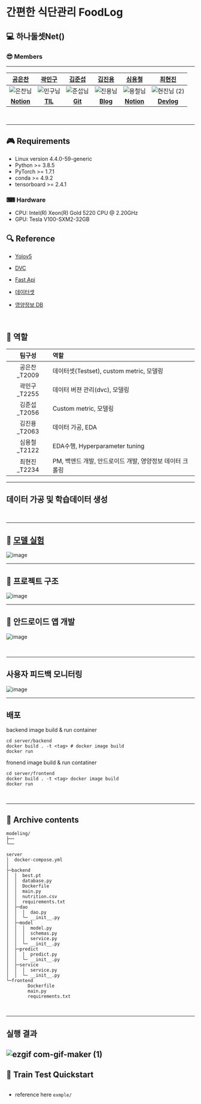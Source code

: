 # 간편한 식단관리 FoodLog

## 💻 하나둘셋Net()

### 😎 Members

---

|[공은찬](https://github.com/Chanchan2) |  [곽민구](https://github.com/deokgu94)|  [김준섭](https://github.com/Aweseop)  | [김진용](https://github.com/Kim-jy0819)|                  [심용철](https://github.com/ShimYC) |   [최현진](https://github.com/hyeonjini) |
| :-------------------------------------------------------------------------------------------------------------: | :-------------------------------------------------------------------------------------------------------------: | :-------------------------------------------------------------------------------------------------------------: | :-------------------------------------------------------------------------------------------------------------: | :-------------------------------------------------------------------------------------------------------------: | :-----------------------------------------------------------------------------------------------: |
|![은찬님](https://user-images.githubusercontent.com/63527907/147105242-1506b2a9-83fb-4500-ae27-40a96786492f.jpg) |![민구님](https://user-images.githubusercontent.com/63527907/147105286-439b141d-4f0d-4702-aa58-5295c4f57549.png) | ![준섭님](https://user-images.githubusercontent.com/63527907/147105312-fd35fa13-fb8d-475c-a504-39711dc345af.jpg)  | ![진용님](https://user-images.githubusercontent.com/63527907/147105333-cfde0fec-7012-43fe-8f74-6298fed9fa42.png)| ![용철님](https://user-images.githubusercontent.com/63527907/147105350-98c2fcac-d13f-47ff-8897-f7167c431d72.jpg)|  ![현진님 (2)](https://user-images.githubusercontent.com/63527907/147105383-8314f309-d926-44e4-9833-1f16e700f4f5.jpg) |
| [**Notion**](https://flint-failing-3c9.notion.site/006b28bf92104405834e3fb3ef1fdc99)                                                                                                             |                                [**TIL**](https://github.com/deokgu/deokgu/wiki)                                 |   [**Git**](https://github.com/Aweseop)                                                                                                              | [**Blog**](https://near-prawn-9c5.notion.site/Naver-Boost-Camp-AI-Tech-2-2e4303f8bd2e4f36be8916d04cbd123a)                                                                                                                | [**Notion**](https://bubbly-cost-eda.notion.site/AI-boostcamp-memo-2f012708dd2645bb9962679ad51c6490)                                                                                                                |[**Devlog**](https://velog.io/@choihj94)                                                                                        |




<br>

---

## 🎮 Requirements
- Linux version 4.4.0-59-generic
- Python >= 3.8.5
- PyTorch >= 1.7.1
- conda >= 4.9.2
- tensorboard >= 2.4.1

### ⌨ Hardware

- CPU: Intel(R) Xeon(R) Gold 5220 CPU @ 2.20GHz
- GPU: Tesla V100-SXM2-32GB
  <br>

## 🔍 Reference

- [Yolov5](https://github.com/open-mmlab/mmsegmentation)
- [DVC](https://dvc.org/)
- [Fast Api](https://fastapi.tiangolo.com/ko/)
- [데이터셋](https://aihub.or.kr/aidata/27674)
- [영양정보 DB](https://fatsecret.kr)

  <br>

## 📏 역할
| 팀구성  | 역할 |
| :---:   | :---|
| 공은찬_T2009| 데이터셋(Testset), custom metric, 모델링 |
| 곽민구_T2255| 데이터 버젼 관리(dvc), 모델링|
| 김준섭_T2056| Custom metric, 모델링
| 김진용_T2063| 데이터 가공, EDA |
| 심용철_T2122| EDA수행, Hyperparameter tuning |
| 최현진_T2234| PM, 백엔드 개발, 안드로이드 개발, 영양정보 데이터 크롤링|

---
## 데이터 가공 및 학습데이터 생성
<br>

---

## 🔑 [모델 실험](https://wandb.ai/cv_09/yolov5?workspace=user-)

![image](https://user-images.githubusercontent.com/35412566/147063198-cc0835c7-b385-4323-b050-d7579985e69f.png)


---
## 🥐 프로젝트 구조
![image](https://user-images.githubusercontent.com/51802825/147062582-13f3d2c1-a563-4795-8636-d715cbe4be1f.png)

---
## 📱 안드로이드 앱 개발
![image](https://user-images.githubusercontent.com/51802825/147062982-46f57e48-47a5-49cf-aa60-3efc24a768f0.png)

<br>

---
## 사용자 피드백 모니터링
![image](https://user-images.githubusercontent.com/35412566/147100722-3b12634b-fb56-441d-888d-c1cf430b5b73.png)

---
## 배포
backend image build & run container
```
cd server/backend
docker build . -t <tag> # docker image build
docker run 

```
fronend image build & run contatiner
```
cd server/frontend
docker build . -t <tag> docker image build
docker run
```
<br>

---

## 📂 Archive contents

```
modeling/
├── 
└── 
```

```
server
│  docker-compose.yml
│
├─backend
│  │  best.pt
│  │  database.py
│  │  Dockerfile
│  │  main.py
│  │  nutrition.csv
│  │  requirements.txt
│  ├─dao
│  │  │  dao.py
│  │  └─ __init__.py
│  ├─model
│  │  │  model.py
│  │  │  schemas.py
│  │  │  service.py
│  │  └─ __init__.py
│  ├─predict
│  │  │  predict.py
│  │  └─ __init__.py
│  ├─service
│  │  │  service.py
│  │  └─ __init__.py
└─frontend
        Dockerfile
        main.py
        requirements.txt
```
<br>

---

## 실행 결과

![ezgif com-gif-maker (1)](https://user-images.githubusercontent.com/51802825/147072941-623a25d6-7214-43cf-9715-011c69b7eef1.gif)
<br>
---


## 🛒 Train Test Quickstart
```
```
- reference here `exmple/`
